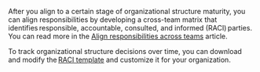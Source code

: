 After you align to a certain stage of organizational structure maturity, you can align responsibilities by developing a cross-team matrix that identifies responsible, accountable, consulted, and informed (RACI) parties. You can read more in the [Align responsibilities across teams](/azure/cloud-adoption-framework/organize/raci-alignment) article. 

To track organizational structure decisions over time, you can download and modify the [RACI template](https://raw.githubusercontent.com/microsoft/CloudAdoptionFramework/master/organize/raci-template.xlsx) and customize it for your organization.
